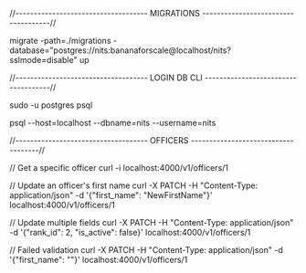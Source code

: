 //------------------------------------ MIGRATIONS ------------------------------------//

migrate -path=./migrations -database="postgres://nits:bananaforscale@localhost/nits?sslmode=disable" up

//------------------------------------ LOGIN DB CLI ------------------------------------//

sudo -u postgres psql

psql --host=localhost --dbname=nits --username=nits

//------------------------------------ OFFICERS ------------------------------------//

// Get a specific officer
curl -i localhost:4000/v1/officers/1

// Update an officer's first name
curl -X PATCH -H "Content-Type: application/json" -d '{"first_name": "NewFirstName"}' localhost:4000/v1/officers/1

// Update multiple fields
curl -X PATCH -H "Content-Type: application/json" -d '{"rank_id": 2, "is_active": false}' localhost:4000/v1/officers/1

// Failed validation
curl -X PATCH -H "Content-Type: application/json" -d '{"first_name": ""}' localhost:4000/v1/officers/1

